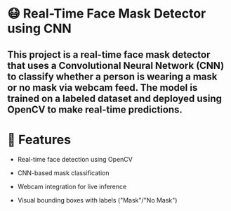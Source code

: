 # 😷 Real-Time Face Mask Detector using CNN
## This project is a real-time face mask detector that uses a Convolutional Neural Network (CNN) to classify whether a person is wearing a mask or no mask via webcam feed. The model is trained on a labeled dataset and deployed using OpenCV to make real-time predictions.

# 📌 Features
- Real-time face detection using OpenCV

- CNN-based mask classification

- Webcam integration for live inference

- Visual bounding boxes with labels ("Mask"/"No Mask")

